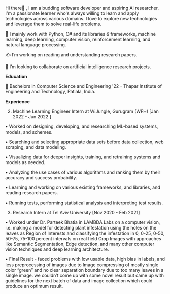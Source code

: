 Hi there👋 , I am a budding software developer and aspiring AI researcher. I'm a passionate learner who's always willing to learn and apply technologies across various domains. I love to explore new technologies and leverage them to solve real-life problems.

📌 I mainly work with Python, C# and its libraries & frameworks, machine learning, deep learning, computer vision, reinforcement learning, and natural language processing.

✍️ I’m working on reading and understanding research papers.

🤝 I’m looking to collaborate on artificial intelligence research projects.


**Education**

🏫 Bachelors in Computer Science and Engineering '22 - Thapar Institute of Engineering and Technology, Patiala, India.


**Experience**

2) Machine Learning Engineer Intern at WiJungle, Gurugram (WFH) [Jan 2022 - Jun 2022 ]
  
• Worked on designing, developing, and researching ML-based systems, models, and schemes.

• Searching and selecting appropriate data sets before data collection, web scraping, and data modeling.

• Visualizing data for deeper insights, training, and retraining systems and models as needed.

• Analyzing the use cases of various algorithms and ranking them by their accuracy and success
probability.

• Learning and working on various existing frameworks, and libraries, and reading research papers.

• Running tests, performing statistical analysis and interpreting test results.



3) Research Intern at Tel Aviv University [Nov 2020 - Feb 2021]
  
• Worked under Dr. Parteek Bhatia in LAMBDA Labs on a computer vision, i.e. making a model for detecting plant infestation using the holes on the leaves as Region of Interests and classifying the infestation in 0, 0-25, 0-50, 50-75, 75-100 percent intervals on real field Crop Images with approaches like Semantic Segmentation, Edge detection, and many other computer vision techniques and deep learning architecture.

• Final Result - faced problems with low usable data, high bias in labels, and less preprocessing of images due to Image compressing of mostly single color “green” and no clear separation boundary due to too many leaves in a single image. we couldn’t come up with some novel result but came up with guidelines for the next batch of data and image collection which could produce an optimum result.




